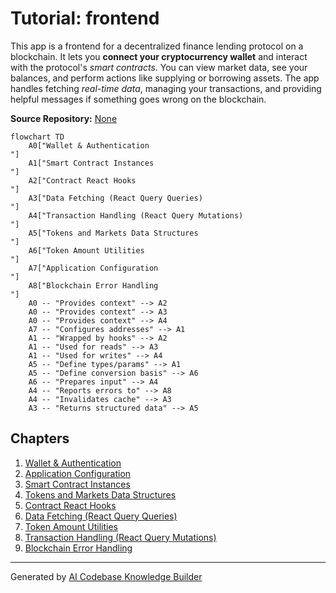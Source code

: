 # Tutorial: frontend

This app is a frontend for a decentralized finance lending protocol on a blockchain.
It lets you **connect your cryptocurrency wallet** and interact with the protocol's
*smart contracts*. You can view market data, see your balances, and perform
actions like supplying or borrowing assets. The app handles fetching *real-time
data*, managing your transactions, and providing helpful messages if something
goes wrong on the blockchain.


**Source Repository:** [None](None)

```mermaid
flowchart TD
    A0["Wallet & Authentication
"]
    A1["Smart Contract Instances
"]
    A2["Contract React Hooks
"]
    A3["Data Fetching (React Query Queries)
"]
    A4["Transaction Handling (React Query Mutations)
"]
    A5["Tokens and Markets Data Structures
"]
    A6["Token Amount Utilities
"]
    A7["Application Configuration
"]
    A8["Blockchain Error Handling
"]
    A0 -- "Provides context" --> A2
    A0 -- "Provides context" --> A3
    A0 -- "Provides context" --> A4
    A7 -- "Configures addresses" --> A1
    A1 -- "Wrapped by hooks" --> A2
    A1 -- "Used for reads" --> A3
    A1 -- "Used for writes" --> A4
    A5 -- "Define types/params" --> A1
    A5 -- "Define conversion basis" --> A6
    A6 -- "Prepares input" --> A4
    A4 -- "Reports errors to" --> A8
    A4 -- "Invalidates cache" --> A3
    A3 -- "Returns structured data" --> A5
```

## Chapters

1. [Wallet & Authentication
](01_wallet___authentication_.md)
2. [Application Configuration
](02_application_configuration_.md)
3. [Smart Contract Instances
](03_smart_contract_instances_.md)
4. [Tokens and Markets Data Structures
](04_tokens_and_markets_data_structures_.md)
5. [Contract React Hooks
](05_contract_react_hooks_.md)
6. [Data Fetching (React Query Queries)
](06_data_fetching__react_query_queries__.md)
7. [Token Amount Utilities
](07_token_amount_utilities_.md)
8. [Transaction Handling (React Query Mutations)
](08_transaction_handling__react_query_mutations__.md)
9. [Blockchain Error Handling
](09_blockchain_error_handling_.md)


---

Generated by [AI Codebase Knowledge Builder](https://github.com/The-Pocket/Tutorial-Codebase-Knowledge)